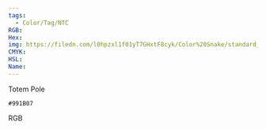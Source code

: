 ```yaml
---
tags:
  - Color/Tag/NTC
RGB:
Hex:
img: https://filedn.com/l0hpzxl1f01yT7GHxtF8cyk/Color%20Snake/standard_csv_to_svg/%23/991B07.svg
CMYK:
HSL:
Name:
---
```

Totem Pole
```palette
#991B07
```
RGB
